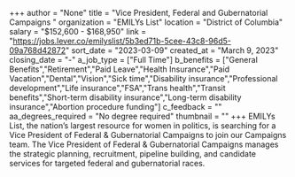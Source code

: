 +++
author = "None"
title = "Vice President, Federal and Gubernatorial Campaigns "
organization = "EMILYs List"
location = "District of Columbia"
salary = "$152,600 - $168,950"
link = "https://jobs.lever.co/emilyslist/5b3ed71b-5cee-43c8-96d5-09a768d42872"
sort_date = "2023-03-09"
created_at = "March 9, 2023"
closing_date = "-"
a_job_type = ["Full Time"]
b_benefits = ["General Benefits","Retirement","Paid Leave","Health Insurance","Paid Vacation","Dental","Vision","Sick time","Disability insurance","Professional development","Life insurance","FSA","Trans health","Transit benefits","Short-term disability insurance","Long-term disability insurance","Abortion procedure funding"]
c_feedback = ""
aa_degrees_required = "No degree required"
thumbnail = ""
+++
EMILYs List, the nation’s largest resource for women in politics, is searching for a Vice President of Federal & Gubernatorial Campaigns to join our Campaigns team. The Vice President of Federal & Gubernatorial Campaigns manages the strategic planning, recruitment, pipeline building, and candidate services for targeted federal and gubernatorial races.